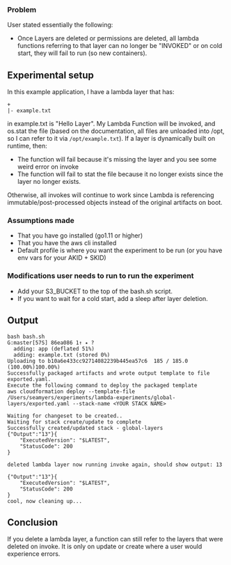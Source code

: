 ### Problem

User stated essentially the following:

* Once Layers are deleted or permissions are deleted, all lambda functions referring to that layer can no longer be "INVOKED" or on cold start, they will fail to run (so new containers). 


## Experimental setup
 In this example application, I have a lambda layer that has:

```
+
|- example.txt
```

in example.txt is "Hello Layer". My Lambda Function will be invoked, and os.stat the file (based on the documentation, all files are unloaded into /opt, so I can refer to it via `/opt/example.txt`). If a layer is dynamically built on runtime, then:

* The function will fail because it's missing the layer and you see some weird error on invoke
* The function will fail to stat the file because it no longer exists since the layer no longer exists.

Otherwise, all invokes will continue to work since Lambda is referencing immutable/post-processed objects instead of the original artifacts on boot.

### Assumptions made

* That you have go installed (go1.11 or higher)
* That you have the aws cli installed
* Default profile is where you want the experiment to be run (or you have env vars for your AKID + SKID)

### Modifications user needs to run to run the experiment

* Add your S3_BUCKET to the top of the bash.sh script.
* If you want to wait for a cold start, add a sleep after layer deletion.

## Output

```
bash bash.sh                                                                                                                                                            G:master[57S] 86ea086 1↑ ⭑ ?
  adding: app (deflated 51%)
  adding: example.txt (stored 0%)
Uploading to b10a6e433cc92714082239b445ea57c6  185 / 185.0  (100.00%)100.00%)
Successfully packaged artifacts and wrote output template to file exported.yaml.
Execute the following command to deploy the packaged template
aws cloudformation deploy --template-file /Users/seamyers/experiments/lambda-experiments/global-layers/exported.yaml --stack-name <YOUR STACK NAME>

Waiting for changeset to be created..
Waiting for stack create/update to complete
Successfully created/updated stack - global-layers
{"Output":"13"}{
    "ExecutedVersion": "$LATEST",
    "StatusCode": 200
}

deleted lambda layer now running invoke again, should show output: 13

{"Output":"13"}{
    "ExecutedVersion": "$LATEST",
    "StatusCode": 200
}
cool, now cleaning up...
```

## Conclusion

If you delete a lambda layer, a function can still refer to the layers that were deleted on invoke. It is only on update or create where a user would experience errors. 
